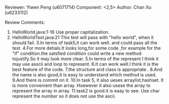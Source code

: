 Reviewer: Yiwen Peng (u6071714)
Component: <2,5>
Author: Chan Xu (u6233112)

Review Comments:

1. HelloWorld.java:1-16 Use proper capitalization.
2. HelloWorldTest.java:21 This test will pass with "hello world", when it should fail.
3.In terms of task5,it can work  well. and could pass all the test.
4.For more detials.It looks long,for some code ,for example for the "if" condition.the satsfied condition could 
write a new method tojustify.So it may look more clear.
5.In terms of the represent I think it may use asscii and loop to represent.
6.It can work well.I think it is the best feature of the code.
7.the structure and class is appropriate .
8.And the name is also good,it is easy to understand which method is used.
9.And there is commit on it.
10.In task 5, it also ueses arraylist,hashset.
It is more convenient than array.
Hoewever it also usese the array to represent the array in array.
11.task2 is good.it is eaay to see. 
Use char represent the number so it does not use the ascii.



